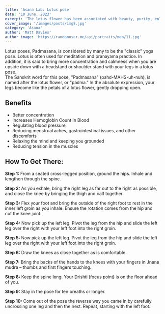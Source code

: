 ```yaml
---
title: 'Asana Lab: Lotus pose'
date: '10 June, 2023'
excerpt: 'The lotus flower has been associated with beauty, purity, enlightenment, abundance and rebirth since ancient times. '
cover_image: '/images/posts/img8.jpg'
category: 'Asana'
author: 'Matt Davies'
author_image: 'https://randomuser.me/api/portraits/men/11.jpg'
---
```


Lotus poses, Padmasana, is considered by many to be the "classic" yoga pose. Lotus is often used for meditation and pranayama practice. In addition, it is said to bring more concentration and calmness when you are upside down with a headstand or shoulder stand with your legs in a lotus pose.
<br/>
The Sanskrit word for this pose, "Padmasana" (pahd-MAHS-uh-nuh), is named after the lotus flower, or "padma." In the absolute expression, your legs become like the petals of a lotus flower, gently dropping open.

## Benefits

- Better concentration
- Increases Hemoglobin Count In Blood
- Regulating blood pressure
- Reducing menstrual aches, gastrointestinal issues, and other discomforts
- Relaxing the mind and keeping you grounded
- Reducing tension in the muscles

## How To Get There:

**Step 1:** From a seated cross-legged position, ground the hips. Inhale and lengthen through the spine.

**Step 2:** As you exhale, bring the right leg as far out to the right as possible, and close the knee by bringing the thigh and calf together.

**Step 3:** Flex your foot and bring the outside of the right foot to rest in the inner left groin as you inhale. Ensure the rotation comes from the hip and not the knee joint.

**Step 4:** Now pick up the left leg. Pivot the leg from the hip and slide the left leg over the right with your left foot into the right groin.

**Step 5:** Now pick up the left leg. Pivot the leg from the hip and slide the left leg over the right with your left foot into the right groin.

**Step 6:** Draw the knees as close together as is comfortable.

**Step 7:** Bring the backs of the hands to the knees with your fingers in Jnana mudra – thumbs and first fingers touching.

**Step 8:** Keep the spine long. Your Drishti (focus point) is on the floor ahead of you.

**Step 9:** Stay in the pose for ten breaths or longer.

**Step 10:** Come out of the pose the reverse way you came in by carefully uncrossing one leg and then the next. Repeat, starting with the left foot.
